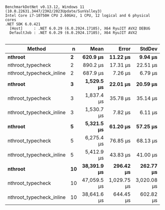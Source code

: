 ```

BenchmarkDotNet v0.13.12, Windows 11 (10.0.22631.3447/23H2/2023Update/SunValley3)
Intel Core i7-10750H CPU 2.60GHz, 1 CPU, 12 logical and 6 physical cores
.NET SDK 6.0.421
  [Host]     : .NET 6.0.29 (6.0.2924.17105), X64 RyuJIT AVX2 DEBUG
  DefaultJob : .NET 6.0.29 (6.0.2924.17105), X64 RyuJIT AVX2


```
| Method                   | n  | Mean        | Error       | StdDev      |
|------------------------- |--- |------------:|------------:|------------:|
| **nthroot**                  | **2**  |    **620.9 μs** |    **11.22 μs** |     **9.94 μs** |
| nthroot_typecheck        | 2  |    890.2 μs |    17.31 μs |    22.51 μs |
| nthroot_typecheck_inline | 2  |    687.9 μs |     7.26 μs |     6.79 μs |
| **nthroot**                  | **3**  |  **1,529.5 μs** |    **22.01 μs** |    **20.59 μs** |
| nthroot_typecheck        | 3  |  1,837.4 μs |    35.78 μs |    35.14 μs |
| nthroot_typecheck_inline | 3  |  1,530.7 μs |     7.82 μs |     6.11 μs |
| **nthroot**                  | **5**  |  **5,321.5 μs** |    **61.20 μs** |    **57.25 μs** |
| nthroot_typecheck        | 5  |  6,275.4 μs |    76.85 μs |    68.13 μs |
| nthroot_typecheck_inline | 5  |  5,412.9 μs |    43.83 μs |    41.00 μs |
| **nthroot**                  | **10** | **38,391.9 μs** |   **296.42 μs** |   **262.77 μs** |
| nthroot_typecheck        | 10 | 47,059.5 μs | 1,029.75 μs | 3,020.08 μs |
| nthroot_typecheck_inline | 10 | 38,641.6 μs |   644.45 μs |   602.82 μs |

